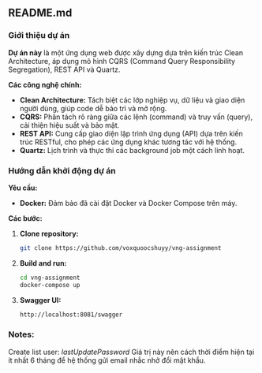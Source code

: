 ## README.md

### Giới thiệu dự án

**Dự án này** là một ứng dụng web được xây dựng dựa trên kiến trúc Clean Architecture, áp dụng mô hình CQRS (Command Query Responsibility Segregation), REST API và Quartz.

**Các công nghệ chính:**

* **Clean Architecture:** Tách biệt các lớp nghiệp vụ, dữ liệu và giao diện người dùng, giúp code dễ bảo trì và mở rộng.
* **CQRS:** Phân tách rõ ràng giữa các lệnh (command) và truy vấn (query), cải thiện hiệu suất và bảo mật.
* **REST API:** Cung cấp giao diện lập trình ứng dụng (API) dựa trên kiến trúc RESTful, cho phép các ứng dụng khác tương tác với hệ thống.
* **Quartz:** Lịch trình và thực thi các background job một cách linh hoạt.

### Hướng dẫn khởi động dự án

**Yêu cầu:**

* **Docker:** Đảm bảo đã cài đặt Docker và Docker Compose trên máy.

**Các bước:**

1. **Clone repository:**
   ```bash
   git clone https://github.com/voxquoocshuyy/vng-assignment
2. **Build and run:**
   ```bash
   cd vng-assignment
   docker-compose up
3. **Swagger UI:**
   ```bash
   http://localhost:8081/swagger
### Notes:
   Create list user:
   *lastUpdatePassword* Giá trị này nên cách thời điểm hiện tại ít nhất 6 tháng để hệ thống gửi email nhắc nhở đổi mật khẩu.